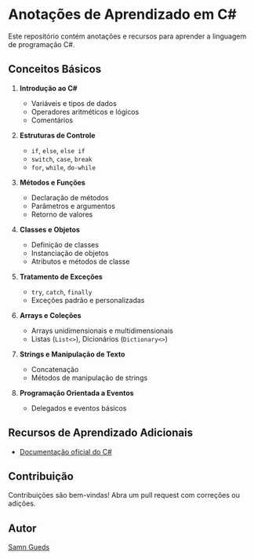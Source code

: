 # Anotações de Aprendizado em C#

Este repositório contém anotações e recursos para aprender a linguagem de programação C#.

## Conceitos Básicos

1. **Introdução ao C#**
   - Variáveis e tipos de dados
   - Operadores aritméticos e lógicos
   - Comentários

2. **Estruturas de Controle**
   - `if`, `else`, `else if`
   - `switch`, `case`, `break`
   - `for`, `while`, `do-while`

3. **Métodos e Funções**
   - Declaração de métodos
   - Parâmetros e argumentos
   - Retorno de valores

4. **Classes e Objetos**
   - Definição de classes
   - Instanciação de objetos
   - Atributos e métodos de classe

5. **Tratamento de Exceções**
   - `try`, `catch`, `finally`
   - Exceções padrão e personalizadas

6. **Arrays e Coleções**
   - Arrays unidimensionais e multidimensionais
   - Listas (`List<>`), Dicionários (`Dictionary<>`)

7. **Strings e Manipulação de Texto**
   - Concatenação
   - Métodos de manipulação de strings

8. **Programação Orientada a Eventos**
   - Delegados e eventos básicos

## Recursos de Aprendizado Adicionais

- [Documentação oficial do C#](https://docs.microsoft.com/pt-br/dotnet/csharp/)

## Contribuição

Contribuições são bem-vindas! Abra um pull request com correções ou adições.

## Autor

[Samn Gueds](https://github.com/Samngueds)

